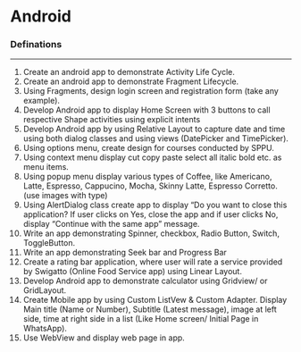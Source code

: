 # Android

### Definations

----

1. Create an android app to demonstrate Activity Life Cycle.
2. Create an android app to demonstrate Fragment Lifecycle.
3. Using Fragments, design login screen and registration form (take any example).
4. Develop Android app to display Home Screen with 3 buttons to call respective Shape activities using explicit intents
5. Develop Android app by using Relative Layout to capture date and time using both dialog classes and using views (DatePicker and TimePicker).
6. Using options menu, create design for courses conducted by SPPU.
7. Using context menu display cut copy paste select all italic bold etc. as menu items.
8. Using popup menu display various types of Coffee, like Americano, Latte, Espresso, Cappucino, Mocha, Skinny Latte, Espresso Corretto. (use images with type)
9. Using AlertDialog class create app to display “Do you want to close this application? If user clicks on Yes, close the app and if user clicks No, display “Continue with the same app” message.
10. Write an app demonstrating Spinner, checkbox, Radio Button, Switch, ToggleButton.
11. Write an app demonstrating Seek bar and Progress Bar
12. Create a rating bar application, where user will rate a service provided by Swigatto (Online Food Service app) using Linear Layout.
13. Develop Android app to demonstrate calculator using Gridview/ or GridLayout.
14. Create Mobile app by using Custom ListVew & Custom Adapter. Display Main title (Name or Number), Subtitle (Latest message), image at left side, time at right side in a list (Like Home screen/ Initial Page in WhatsApp).
15. Use WebView and display web page in app.

